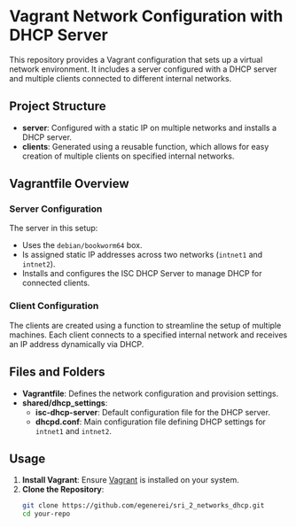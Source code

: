 # Vagrant Network Configuration with DHCP Server

This repository provides a Vagrant configuration that sets up a virtual network environment. It includes a server configured with a DHCP server and multiple clients connected to different internal networks.

## Project Structure

- **server**: Configured with a static IP on multiple networks and installs a DHCP server.
- **clients**: Generated using a reusable function, which allows for easy creation of multiple clients on specified internal networks.

## Vagrantfile Overview

### Server Configuration

The server in this setup:
- Uses the `debian/bookworm64` box.
- Is assigned static IP addresses across two networks (`intnet1` and `intnet2`).
- Installs and configures the ISC DHCP Server to manage DHCP for connected clients.

### Client Configuration

The clients are created using a function to streamline the setup of multiple machines. Each client connects to a specified internal network and receives an IP address dynamically via DHCP.

## Files and Folders

- **Vagrantfile**: Defines the network configuration and provision settings.
- **shared/dhcp_settings**:
  - **isc-dhcp-server**: Default configuration file for the DHCP server.
  - **dhcpd.conf**: Main configuration file defining DHCP settings for `intnet1` and `intnet2`.

## Usage

1. **Install Vagrant**: Ensure [Vagrant](https://www.vagrantup.com/downloads) is installed on your system.
2. **Clone the Repository**:
   ```bash
   git clone https://github.com/egenerei/sri_2_networks_dhcp.git
   cd your-repo
